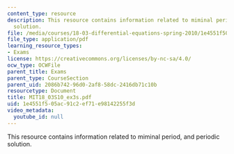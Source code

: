 ```yaml
---
content_type: resource
description: This resource contains information related to miminal period, and periodic
  solution.
file: /media/courses/18-03-differential-equations-spring-2010/1e4551f505ac91c2ef71e98142255f3d_MIT18_03S10_ex3s.pdf
file_type: application/pdf
learning_resource_types:
- Exams
license: https://creativecommons.org/licenses/by-nc-sa/4.0/
ocw_type: OCWFile
parent_title: Exams
parent_type: CourseSection
parent_uid: 2086b742-96d0-2af8-58dc-2416db71c10b
resourcetype: Document
title: MIT18_03S10_ex3s.pdf
uid: 1e4551f5-05ac-91c2-ef71-e98142255f3d
video_metadata:
  youtube_id: null
---
```

This resource contains information related to miminal period, and periodic solution.